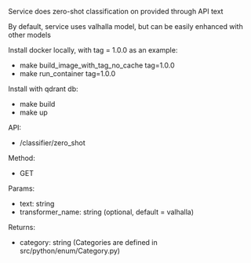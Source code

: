Service does zero-shot classification on provided through API text

By default, service uses valhalla model, but can be easily enhanced with other models

Install docker locally, with tag = 1.0.0 as an example:
- make build_image_with_tag_no_cache tag=1.0.0
- make run_container tag=1.0.0

Install with qdrant db:
- make build
- make up

API: 
- /classifier/zero_shot

Method: 
- GET

Params:
- text: string
- transformer_name: string (optional, default = valhalla)

Returns:
- category: string (Categories are defined in src/python/enum/Category.py)